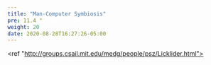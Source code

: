 ```yaml
---
title: "Man-Computer Symbiosis"
pre: 11.4 "
weight: 20
date: 2020-08-28T16:27:26-05:00
---
```


<ref "http://groups.csail.mit.edu/medg/people/psz/Licklider.html">

